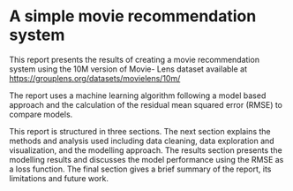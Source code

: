 # A simple movie recommendation system

This report presents the results of creating a movie recommendation system using the 10M version of Movie-
Lens dataset available at https://grouplens.org/datasets/movielens/10m/

The report uses a machine learning algorithm following a model based approach and the calculation of the
residual mean squared error (RMSE) to compare models.

This report is structured in three sections. The next section explains the methods and analysis used including
data cleaning, data exploration and visualization, and the modelling approach. The results section presents
the modelling results and discusses the model performance using the RMSE as a loss function. The final
section gives a brief summary of the report, its limitations and future work.
